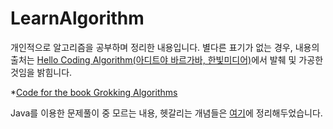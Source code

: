 # LearnAlgorithm
개인적으로 알고리즘을 공부하며 정리한 내용입니다. 별다른 표기가 없는 경우, 내용의 출처는 [Hello Coding Algorithm(아디트야 바르가바, 한빛미디어)](http://www.hanbit.co.kr/store/books/look.php?p_code=B5896248244)에서 발췌 및 가공한 것임을 밝힘니다. 

*[Code for the book Grokking Algorithms](https://github.com/egonSchiele/grokking_algorithms)

Java를 이용한 문제풀이 중 모르는 내용, 헷갈리는 개념들은 [여기](https://github.com/luna-young/LearnAlgorithm/blob/master/Java)에 정리해두었습니다.
